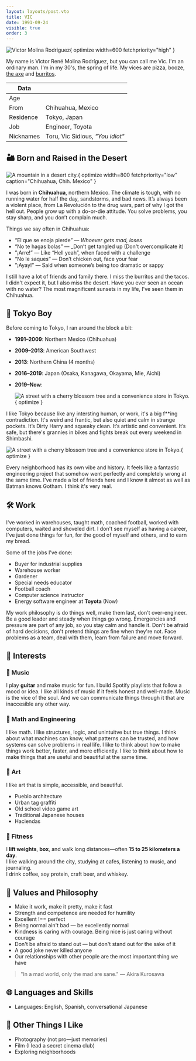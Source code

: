 ```yaml
---
layout: layouts/post.vto
title: VIC
date: 1991-09-24
visible: true
order: 3
---
```


<script inline src="/_esnext/vicsage.js"></script>
<script inline src="/_esnext/lazyvideos.js"></script>

![Victor Molina Rodriguez](/assets/images/vic-main.png){ optimize width=600 fetchpriority="high" }

My name is Victor René Molina Rodríguez, but you can call me Vic. I'm an ordinary man. I'm in my 30's, the spring of life. My vices are pizza, booze, [the axe](https://youtu.be/en7EKL1pX5w) and [burritos](https://youtu.be/YZRtE1I5w7k).

| Data      |                                  |
| --------- | -------------------------------- |
| Age       | <span id="vicsage"></span>       |
| From      | Chihuahua, Mexico                |
| Residence | Tokyo, Japan                     |
| Job       | Engineer, Toyota                 |
| Nicknames | Toru, Vic Sidious, _"You idiot"_ |

## 🏜️ Born and Raised in the Desert

![A mountain in a desert city.](/assets/images/chihuahua.webp){ optimize width=800 fetchpriority="low" caption="Chihuahua, Chih. Mexico" }

I was born in **Chihuahua**, northern Mexico. The climate is tough, with no running water for half the day, sandstorms, and bad news. It’s always been a violent place, from La Revolución to the drug wars, part of why I got the hell out. People grow up with a do-or-die attitude. You solve problems, you stay sharp, and you don’t complain much.

Things we say often in Chihuahua:

- “El que se enoja pierde” — _Whoever gets mad, loses_
- “No te hagas bolas” — \_Don’t get tangled up (Don't overcomplicate it)
- ”¡Arre!” — Like “Hell yeah”, when faced with a challenge
- “No le saques” — Don’t chicken out, face your fear
- ”¡Ayay!” — Said when someone’s being too dramatic or sappy

I still have a lot of friends and family there. I miss the burritos and the tacos. I didn't expect it, but I also miss the desert. Have you ever seen an ocean with no water? The most magnificent sunsets in my life, I've seen them in Chihuahua.

## 🗼 Tokyo Boy

Before coming to Tokyo, I ran around the block a bit:

- **1991–2009**: Northern Mexico (Chihuahua)
- **2009–2013**: American Southwest
- **2013**: Northern China (4 months)
- **2016–2019**: Japan (Osaka, Kanagawa, Okayama, Mie, Aichi)
- **2019–Now**:

  ![A street with a cherry blossom tree and a convenience store in Tokyo.](/assets/images/cherry-blossoms-at-nite.gif){ optimize }

I like Tokyo because like any intersting human, or work, it's a big f\*\*ing contradiction. It's weird and frantic, but also quiet and calm in strange pockets. It’s Dirty Harry and squeaky clean. It’s artistic and convenient. It’s safe, but there's grannies in bikes and fights break out every weekend in Shimbashi.

![A street with a cherry blossom tree and a convenience store in Tokyo.](/assets/images/apa-hotel-blues.gif){ optimize }

Every neighborhood has its own vibe and history. It feels like a fantastic engineering project that somehow went perfectly and completely wrong at the same time. I've made a lot of friends here and I know it almost as well as Batman knows Gotham. I think it's very real.

## 🛠 Work

I've worked in warehouses, taught math, coached football, worked with computers, waited and shoveled dirt. I don't see myself as having a career, I've just done things for fun, for the good of myself and others, and to earn my bread.

Some of the jobs I've done:

- Buyer for industrial supplies
- Warehouse worker
- Gardener
- Special needs educator
- Football coach
- Computer science instructor
- Energy software engineer at **Toyota** (Now)

My work philosophy is do things well, make them last, don't over-engineer. Be a good leader and steady when things go wrong. Emergencies and pressure are part of any job, so you stay calm and handle it. Don't be afraid of hard decisions, don't pretend things are fine when they're not. Face problems as a team, deal with them, learn from failure and move forward.

## 🧠 Interests

### 🎵 Music

I play **guitar** and make music for fun. I build Spotify playlists that follow a mood or idea. I like all kinds of music if it feels honest and well-made. Music is the vice of the soul. And we can communicate things through it that are inaccesible any other way.

### 📐 Math and Engineering

I like math. I like structures, logic, and unintuitve but true things. I think about what machines can know, what patterns can be trusted, and how systems can solve problems in real life. I like to think about how to make things work better, faster, and more efficiently. I like to think about how to make things that are useful and beautiful at the same time.

### 🎨 Art

I like art that is simple, accessible, and beautiful.

- Pueblo architecture
- Urban tag graffiti
- Old school video game art
- Traditional Japanese houses
- Haciendas

### 💪 Fitness

I **lift weights**, **box**, and walk long distances—often **15 to 25 kilometers a day**.  
I like walking around the city, studying at cafes, listening to music, and journaling.  
I drink coffee, soy protein, craft beer, and whiskey.

## 🧭 Values and Philosophy

- Make it work, make it pretty, make it fast
- Strength and competence are needed for humility
- Excellent !== perfect
- Being normal ain't bad — be excellently normal
- Kindness is caring with courage. Being nice is just caring without courage
- Don't be afraid to stand out — but don't stand out for the sake of it
- A good joke never killed anyone
- Our relationships with other people are the most important thing we have

> "In a mad world, only the mad are sane." — Akira Kurosawa

## 🌐 Languages and Skills

- Languages: English, Spanish, conversational Japanese

## 🎲 Other Things I Like

- Photography (not pro—just memories)
- Film (I lead a secret cinema club)
- Exploring neighborhoods
